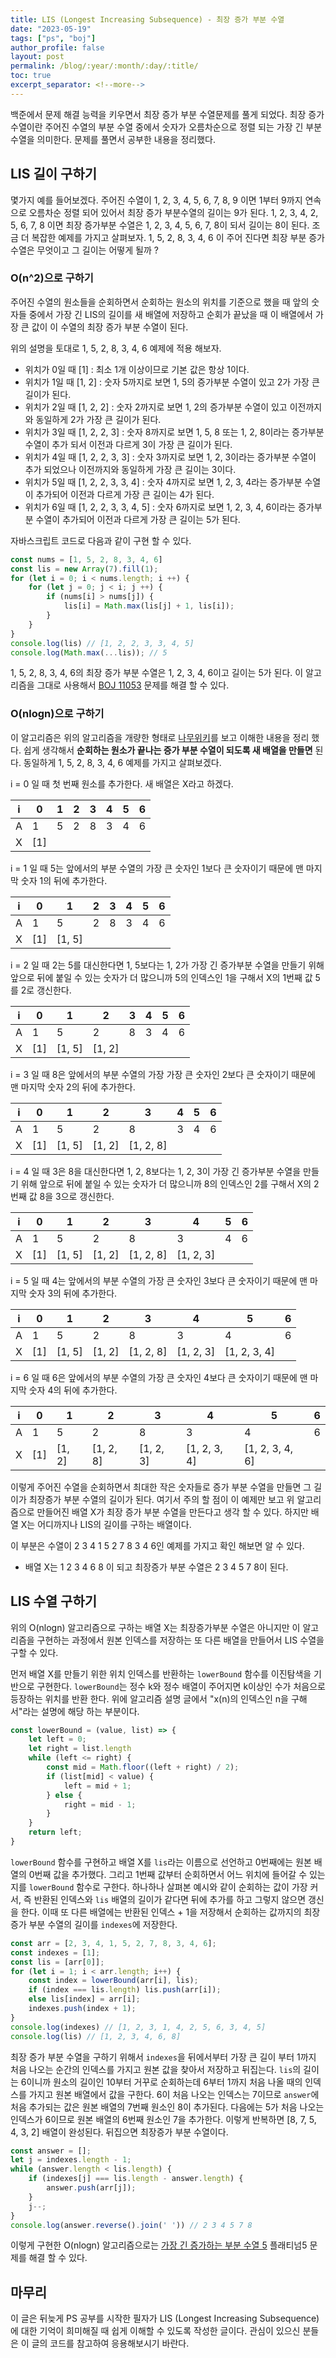 ```yaml
---
title: LIS (Longest Increasing Subsequence) - 최장 증가 부분 수열
date: "2023-05-19"
tags: ["ps", "boj"]
author_profile: false
layout: post
permalink: /blog/:year/:month/:day/:title/
toc: true
excerpt_separator: <!--more-->
---
```


백준에서 문제 해결 능력을 키우면서 최장 증가 부분 수열문제를 풀게 되었다. 최장 증가 수열이란 주어진 수열의 부분 수열 중에서 숫자가 오름차순으로 정렬 되는 가장 긴 부분 수열을 의미한다. 문제를 풀면서 공부한 내용을 정리했다.
<!--more-->

## LIS 길이 구하기

몇가지 예를 들어보겠다. 주어진 수열이 1, 2, 3, 4, 5, 6, 7, 8, 9 이면 1부터 9까지 연속으로 오름차순 정렬 되어 있어서 최장 증가 부분수열의 길이는 9가 된다. 1, 2, 3, 4, 2, 5, 6, 7, 8 이면 최장 증가부분 수열은 1, 2, 3, 4, 5, 6, 7, 8이 되서 길이는 8이 된다. 조금 더 복잡한 예제를 가지고 살펴보자. 1, 5, 2, 8, 3, 4, 6 이 주어 진다면 최장 부분 증가 수열은 무엇이고 그 길이는 어떻게 될까 ?

### O(n^2)으로 구하기

주어진 수열의 원소들을 순회하면서 순회하는 원소의 위치를 기준으로 했을 때 앞의 숫자들 중에서 가장 긴 LIS의 길이를 새 배열에 저장하고 순회가 끝났을 때 이 배열에서 가장 큰 값이 이 수열의 최장 증가 부분 수열이 된다.

위의 설명을 토대로 1, 5, 2, 8, 3, 4, 6 예제에 적용 해보자.

- 위치가 0일 때 [1] : 최소 1개 이상이므로 기본 값은 항상 1이다.
- 위치가 1일 때 [1, 2] : 숫자 5까지로 보면 1, 5의 증가부분 수열이 있고 2가 가장 큰 길이가 된다.
- 위치가 2일 때 [1, 2, 2] : 숫자 2까지로 보면  1, 2의 증가부분 수열이 있고 이전까지와 동일하게 2가 가장 큰 길이가 된다.
- 위치가 3일 때 [1, 2, 2, 3] : 숫자 8까지로 보면 1, 5, 8 또는 1, 2, 8이라는 증가부분 수열이 추가 되서 이전과 다르게 3이 가장 큰 길이가 된다.
- 위치가 4일 때 [1, 2, 2, 3, 3] : 숫자 3까지로 보면 1, 2, 3이라는 증가부분 수열이 추가 되었으나 이전까지와 동일하게 가장 큰 길이는 3이다.
- 위치가 5일 때 [1, 2, 2, 3, 3, 4] : 숫자 4까지로 보면 1, 2, 3, 4라는 증가부분 수열이 추가되어 이전과 다르게 가장 큰 길이는 4가 된다.
- 위치가 6일 때 [1, 2, 2, 3, 3, 4, 5] : 숫자 6까지로 보면 1, 2, 3, 4, 6이라는 증가부분 수열이 추가되어 이전과 다르게 가장 큰 길이는 5가 된다.

자바스크립트 코드로 다음과 같이 구현 할 수 있다.

```js
const nums = [1, 5, 2, 8, 3, 4, 6]
const lis = new Array(7).fill(1);
for (let i = 0; i < nums.length; i ++) {
    for (let j = 0; j < i; j ++) {
        if (nums[i] > nums[j]) {
            lis[i] = Math.max(lis[j] + 1, lis[i]);
        }
    }
}
console.log(lis) // [1, 2, 2, 3, 3, 4, 5]
console.log(Math.max(...lis)); // 5
```

1, 5, 2, 8, 3, 4, 6의 최장 증가 부분 수열은 1, 2, 3, 4, 6이고 길이는 5가 된다. 이 알고리즘을 그대로 사용해서 [BOJ 11053](https://www.acmicpc.net/problem/11053) 문제를 해결 할 수 있다.

### O(nlogn)으로 구하기

이 알고리즘은 위의 알고리즘을 개량한 형태로 [나무위키](https://namu.wiki/w/%EC%B5%9C%EC%9E%A5%20%EC%A6%9D%EA%B0%80%20%EB%B6%80%EB%B6%84%20%EC%88%98%EC%97%B4)를 보고 이해한 내용을 정리 했다. 쉽게 생각해서 **순회하는 원소가 끝나는 증가 부분 수열이 되도록 새 배열을 만들면** 된다. 동일하게 1, 5, 2, 8, 3, 4, 6 예제를 가지고 살펴보겠다.

i = 0 일 때 첫 번째 원소를 추가한다. 새 배열은 X라고 하겠다.

i  |  0  |  1  |  2  |  3  |  4  |  5  |  6  
---|-----|-----|-----|-----|-----|-----|----
A  |  1  |  5  |  2  |  8  |  3  |  4  | 6
X  |[1]||||||

i = 1 일 때 5는 앞에서의 부분 수열의 가장 큰 숫자인 1보다 큰 숫자이기 때문에 맨 마지막 숫자 1의 뒤에 추가한다.

i  |  0  |  1  |  2  |  3  |  4  |  5  |  6  
---|-----|-----|-----|-----|-----|-----|----
A  |  1  |  5  |  2  |  8  |  3  |  4  | 6
X|[1]|[1, 5]|||||

i = 2 일 때 2는 5를 대신한다면 1, 5보다는 1, 2가 가장 긴 증가부분 수열을 만들기 위해 앞으로 뒤에 붙일 수 있는 숫자가 더 많으니까 5의 인덱스인 1을 구해서 X의 1번째 값 5를 2로 갱신한다.

i  |  0  |  1  |  2  |  3  |  4  |  5  |  6  
---|-----|-----|-----|-----|-----|-----|----
A  |  1  |  5  |  2  |  8  |  3  |  4  | 6
X|[1]|[1, 5]|[1, 2]||||

i = 3 일 때 8은 앞에서의 부분 수열의 가장 가장 큰 숫자인 2보다 큰 숫자이기 때문에 맨 마지막 숫자 2의 뒤에 추가한다.

i  |  0  |  1  |  2  |  3  |  4  |  5  |  6  
---|-----|-----|-----|-----|-----|-----|----
A  |  1  |  5  |  2  |  8  |  3  |  4  | 6
X|[1]|[1, 5]|[1, 2]|[1, 2, 8]|||

i = 4 일 때 3은 8을 대신한다면 1, 2, 8보다는 1, 2, 3이 가장 긴 증가부분 수열을 만들기 위해 앞으로 뒤에 붙일 수 있는 숫자가 더 많으니까 8의 인덱스인 2를 구해서 X의 2번째 값 8을 3으로 갱신한다.

i  |  0  |  1  |  2  |  3  |  4  |  5  |  6
---|-----|-----|-----|-----|-----|-----|----
A  |  1  |  5  |  2  |  8  |  3  |  4  | 6
X|[1]|[1, 5]|[1, 2]|[1, 2, 8]|[1, 2, 3]||

i = 5 일 때 4는 앞에서의 부분 수열의 가장 큰 숫자인 3보다 큰 숫자이기 때문에 맨 마지막 숫자 3의 뒤에 추가한다.

i  |  0  |  1  |  2  |  3  |  4  |  5  |  6  
---|-----|-----|-----|-----|-----|-----|----
A  |  1  |  5  |  2  |  8  |  3  |  4  | 6
X|[1]|[1, 5]|[1, 2]|[1, 2, 8]|[1, 2, 3]|[1, 2, 3, 4]|

i = 6 일 때 6은 앞에서의 부분 수열의 가장 큰 숫자인 4보다 큰 숫자이기 때문에 맨 마지막 숫자 4의 뒤에 추가한다.

i  |  0  |  1  |  2  |  3  |  4  |  5  |  6  
---|-----|-----|-----|-----|-----|-----|----
A  |  1  |  5  |  2  |  8  |  3  |  4  | 6
X|[1]|[1, 2]|[1, 2, 8]|[1, 2, 3]|[1, 2, 3, 4]|[1, 2, 3, 4, 6]

이렇게 주어진 수열을 순회하면서 최대한 작은 숫자들로 증가 부분 수열을 만들면 그 길이가 최장증가 부분 수열의 길이가 된다. 여기서 주의 할 점이 이 예제만 보고 위 알고리즘으로 만들어진 배열 X가 최장 증가 부분 수열을 만든다고 생각 할 수 있다. 하지만 배열 X는 어디까지나 LIS의 길이를 구하는 배열이다.

이 부분은 수열이 2 3 4 1 5 2 7 8 3 4 6인 예제를 가지고 확인 해보면 알 수 있다.

- 배열 X는 1 2 3 4 6 8 이 되고 최장증가 부분 수열은 2 3 4 5 7 8이 된다.

## LIS 수열 구하기

위의 O(nlogn) 알고리즘으로 구하는 배열 X는 최장증가부분 수열은 아니지만 이 알고리즘을 구현하는 과정에서 원본 인덱스를 저장하는 또 다른 배열을 만들어서 LIS 수열을 구할 수 있다.

먼저 배열 X를 만들기 위한 위치 인덱스를 반환하는 `lowerBound` 함수를 이진탐색을 기반으로 구현한다. `lowerBound`는 정수 k와 정수 배열이 주어지면 k이상인 수가 처음으로 등장하는 위치를 반환 한다. 위에 알고리즘 설명 글에서 "x(n)의 인덱스인 n을 구해서"라는 설명에 해당 하는 부분이다.

```js
const lowerBound = (value, list) => {
    let left = 0;
    let right = list.length
    while (left <= right) {
        const mid = Math.floor((left + right) / 2);
        if (list[mid] < value) {
            left = mid + 1;
        } else {
            right = mid - 1;
        }
    }
    return left;
}
```

`lowerBound` 함수를 구현하고 배열 X를 `lis`라는 이름으로 선언하고 0번째에는 원본 배열의 0번째 값을 추가했다. 그리고 1번째 값부터 순회하면서 어느 위치에 들어갈 수 있는지를 `lowerBound` 함수로 구한다. 하나하나 살펴본 예시와 같이 순회하는 값이 가장 커서, 즉 반환된 인덱스와 `lis` 배열의 길이가 같다면 뒤에 추가를 하고 그렇지 않으면 갱신을 한다. 이때 또 다른 배열에는 반환된 인덱스 + 1을 저장해서 순회하는 값까지의 최장 증가 부분 수열의 길이를 `indexes`에 저장한다.

```js
const arr = [2, 3, 4, 1, 5, 2, 7, 8, 3, 4, 6];
const indexes = [1];
const lis = [arr[0]];
for (let i = 1; i < arr.length; i++) {
    const index = lowerBound(arr[i], lis);
    if (index === lis.length) lis.push(arr[i]);
    else lis[index] = arr[i];
    indexes.push(index + 1);
}
console.log(indexes) // [1, 2, 3, 1, 4, 2, 5, 6, 3, 4, 5]
console.log(lis) // [1, 2, 3, 4, 6, 8]
```

최장 증가 부분 수열을 구하기 위해서 `indexes`을 뒤에서부터 가장 큰 길이 부터 1까지 처음 나오는 순간의 인덱스를 가지고 원본 값을 찾아서 저장하고 뒤집는다. `lis`의 길이는 6이니까 원소의 길이인 10부터 거꾸로 순회하는데 6부터 1까지 처음 나올 때의 인덱스를 가지고 원본 배열에서 값을 구한다. 6이 처음 나오는 인덱스는 7이므로 `answer`에 처음 추가되는 값은 원본 배열의 7번째 원소인 8이 추가된다. 다음에는 5가 처음 나오는 인덱스가 6이므로 원본 배열의 6번째 원소인 7을 추가한다. 이렇게  반복하면 [8, 7, 5, 4, 3, 2] 배열이 완성된다. 뒤집으면 최장증가 부분 수열이다.

```js
const answer = [];
let j = indexes.length - 1;
while (answer.length < lis.length) {
    if (indexes[j] === lis.length - answer.length) {
        answer.push(arr[j]);
    }
    j--;
}
console.log(answer.reverse().join(' ')) // 2 3 4 5 7 8
```

이렇게 구현한 O(nlogn) 알고리즘으로는 [가장 긴 증가하는 부분 수열 5](https://www.acmicpc.net/problem/14003) 플래티넘5 문제를 해결 할 수 있다.

## 마무리

이 글은 뒤늦게 PS 공부를 시작한 필자가 LIS (Longest Increasing Subsequence)에 대한 기억이 희미해질 때 쉽게 이해할 수 있도록 작성한 글이다. 관심이 있으신 분들은 이 글의 코드를 참고하여 응용해보시기 바란다.
